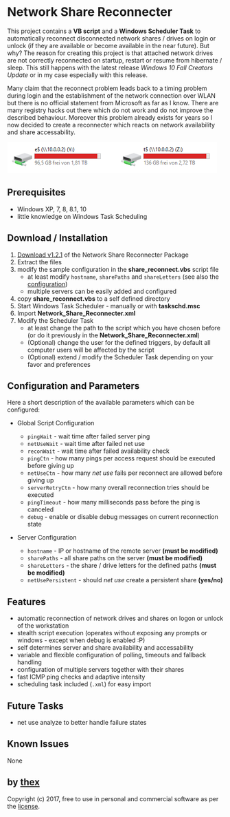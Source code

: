 # Network Share Reconnecter
This project contains a **VB script** and a **Windows Scheduler Task** to automatically reconnect disconnected network shares / drives on login or unlock (if they are available or become available in the near future). But why? The reason for creating this project is that attached network drives are not correctly reconnected on startup, restart or resume from hibernate / sleep. This still happens with the latest release *Windows 10 Fall Creators Update* or in my case especially with this release.

Many claim that the reconnect problem leads back to a timing problem during login and the establishment of the network connection over WLAN but there is no official statement from Microsoft as far as I know. There are many registry hacks out there which do not work and do not improve the described behaviour. Moreover this problem already exists for years so I now decided to create a reconnecter which reacts on network availability and share accessability.

![1](/screenshots/drives.png)

## Prerequisites
* Windows XP, 7, 8, 8.1, 10
* little knowledge on Windows Task Scheduling

## Download / Installation
1. [Download v1.2.1](https://github.com/thexmanxyz/network-share-reconnecter/releases/download/v1.2.1/nsr.v1.2.1.zip) of the Network Share Reconnecter Package
2. Extract the files
3. modify the sample configuration in the **share_reconnect.vbs** script file
   * at least modify `hostname`, `sharePaths` and `shareLetters` (see also the [configuration](https://github.com/thexmanxyz/network-share-reconnecter/blob/master/src/share_reconnect.vbs#L439-L440))
   * multiple servers can be easily added and configured
4. copy **share_reconnect.vbs** to a self defined directory
5. Start Windows Task Scheduler - manually or with **taskschd.msc**
6. Import **Network_Share_Reconnecter.xml**
7. Modify the Scheduler Task
   * at least change the path to the script which you have chosen before (or do it previously in the **Network_Share_Reconnecter.xml**)
   * (Optional) change the user for the defined triggers, by default all computer users will be affected by the script
   * (Optional) extend / modify the Scheduler Task depending on your favor and preferences

## Configuration and Parameters
Here a short description of the available parameters which can be configured:

* Global Script Configuration
  * `pingWait` - wait time after failed server ping
  * `netUseWait` - wait time after failed net use
  * `reconWait` - wait time after failed availability check
  * `pingCtn` - how many pings per access request should be executed before giving up
  * `netUseCtn` - how many *net use* fails per reconnect are allowed before giving up
  * `serverRetryCtn` - how many overall reconnection tries should be executed
  * `pingTimeout` - how many milliseconds pass before the ping is canceled
  * `debug` - enable or disable debug messages on current reconnection state

* Server Configuration
  * `hostname` - IP or hostname of the remote server **(must be modified)**
  * `sharePaths` - all share paths on the server **(must be modified)**
  * `shareLetters` - the share / drive letters for the defined paths **(must be modified)**
  * `netUsePersistent` - should *net use* create a persistent share **(yes/no)**

## Features
* automatic reconnection of network drives and shares on logon or unlock of the workstation
* stealth script execution (operates without exposing any prompts or windows - except when debug is enabled :P)
* self determines server and share availability and accessability 
* variable and flexible configuration of polling, timeouts and fallback handling
* configuration of multiple servers together with their shares
* fast ICMP ping checks and adaptive intensity
* scheduling task included (`.xml`) for easy import

## Future Tasks
* net use analyze to better handle failure states

## Known Issues
None

## by [thex](https://github.com/thexmanxyz)
Copyright (c) 2017, free to use in personal and commercial software as per the [license](/LICENSE.md).
